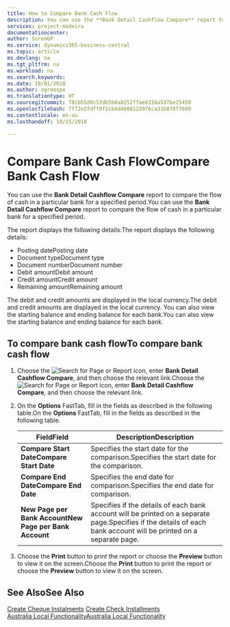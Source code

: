 ```yaml
---
title: How to Compare Bank Cash Flow
description: You can use the **Bank Detail Cashflow Compare** report to compare the flow of cash in a particular bank for a specified period.
services: project-madeira
documentationcenter: 
author: SorenGP
ms.service: dynamics365-business-central
ms.topic: article
ms.devlang: na
ms.tgt_pltfrm: na
ms.workload: na
ms.search.keywords: 
ms.date: 10/01/2018
ms.author: sgroespe
ms.translationtype: HT
ms.sourcegitcommit: 78cb55d0c53db5b0a8252ffae6316a537be25459
ms.openlocfilehash: 7f72e2fdff0f2cb4d4008123976ca31b878f7609
ms.contentlocale: en-au
ms.lasthandoff: 10/15/2018

---
```

# <a name="compare-bank-cash-flow"></a><span data-ttu-id="b12c4-103">Compare Bank Cash Flow</span><span class="sxs-lookup"><span data-stu-id="b12c4-103">Compare Bank Cash Flow</span></span>
<span data-ttu-id="b12c4-104">You can use the **Bank Detail Cashflow Compare** report to compare the flow of cash in a particular bank for a specified period.</span><span class="sxs-lookup"><span data-stu-id="b12c4-104">You can use the **Bank Detail Cashflow Compare** report to compare the flow of cash in a particular bank for a specified period.</span></span>  

 <span data-ttu-id="b12c4-105">The report displays the following details:</span><span class="sxs-lookup"><span data-stu-id="b12c4-105">The report displays the following details:</span></span>  

-   <span data-ttu-id="b12c4-106">Posting date</span><span class="sxs-lookup"><span data-stu-id="b12c4-106">Posting date</span></span>  
-   <span data-ttu-id="b12c4-107">Document type</span><span class="sxs-lookup"><span data-stu-id="b12c4-107">Document type</span></span>  
-   <span data-ttu-id="b12c4-108">Document number</span><span class="sxs-lookup"><span data-stu-id="b12c4-108">Document number</span></span>  
-   <span data-ttu-id="b12c4-109">Debit amount</span><span class="sxs-lookup"><span data-stu-id="b12c4-109">Debit amount</span></span>  
-   <span data-ttu-id="b12c4-110">Credit amount</span><span class="sxs-lookup"><span data-stu-id="b12c4-110">Credit amount</span></span>  
-   <span data-ttu-id="b12c4-111">Remaining amount</span><span class="sxs-lookup"><span data-stu-id="b12c4-111">Remaining amount</span></span>  

<span data-ttu-id="b12c4-112">The debit and credit amounts are displayed in the local currency.</span><span class="sxs-lookup"><span data-stu-id="b12c4-112">The debit and credit amounts are displayed in the local currency.</span></span> <span data-ttu-id="b12c4-113">You can also view the starting balance and ending balance for each bank.</span><span class="sxs-lookup"><span data-stu-id="b12c4-113">You can also view the starting balance and ending balance for each bank.</span></span>  

## <a name="to-compare-bank-cash-flow"></a><span data-ttu-id="b12c4-114">To compare bank cash flow</span><span class="sxs-lookup"><span data-stu-id="b12c4-114">To compare bank cash flow</span></span>  

1.  <span data-ttu-id="b12c4-115">Choose the ![Search for Page or Report](../../media/ui-search/search_small.png "Search for Page or Report icon") icon, enter **Bank Detail Cashflow Compare**, and then choose the relevant link.</span><span class="sxs-lookup"><span data-stu-id="b12c4-115">Choose the ![Search for Page or Report](../../media/ui-search/search_small.png "Search for Page or Report icon") icon, enter **Bank Detail Cashflow Compare**, and then choose the relevant link.</span></span>  
2.  <span data-ttu-id="b12c4-116">On the **Options** FastTab, fill in the fields as described in the following table.</span><span class="sxs-lookup"><span data-stu-id="b12c4-116">On the **Options** FastTab, fill in the fields as described in the following table.</span></span>  

    |<span data-ttu-id="b12c4-117">Field</span><span class="sxs-lookup"><span data-stu-id="b12c4-117">Field</span></span>|<span data-ttu-id="b12c4-118">Description</span><span class="sxs-lookup"><span data-stu-id="b12c4-118">Description</span></span>|  
    |---------------------------------|---------------------------------------|  
    |<span data-ttu-id="b12c4-119">**Compare Start Date**</span><span class="sxs-lookup"><span data-stu-id="b12c4-119">**Compare Start Date**</span></span>|<span data-ttu-id="b12c4-120">Specifies the start date for the comparison.</span><span class="sxs-lookup"><span data-stu-id="b12c4-120">Specifies the start date for the comparison.</span></span>|  
    |<span data-ttu-id="b12c4-121">**Compare End Date**</span><span class="sxs-lookup"><span data-stu-id="b12c4-121">**Compare End Date**</span></span>|<span data-ttu-id="b12c4-122">Specifies the end date for comparison.</span><span class="sxs-lookup"><span data-stu-id="b12c4-122">Specifies the end date for comparison.</span></span>|  
    |<span data-ttu-id="b12c4-123">**New Page per Bank Account**</span><span class="sxs-lookup"><span data-stu-id="b12c4-123">**New Page per Bank Account**</span></span>|<span data-ttu-id="b12c4-124">Specifies if the details of each bank account will be printed on a separate page.</span><span class="sxs-lookup"><span data-stu-id="b12c4-124">Specifies if the details of each bank account will be printed on a separate page.</span></span>|  

3.  <span data-ttu-id="b12c4-125">Choose the **Print** button to print the report or choose the **Preview** button to view it on the screen.</span><span class="sxs-lookup"><span data-stu-id="b12c4-125">Choose the **Print** button to print the report or choose the **Preview** button to view it on the screen.</span></span>  

## <a name="see-also"></a><span data-ttu-id="b12c4-126">See Also</span><span class="sxs-lookup"><span data-stu-id="b12c4-126">See Also</span></span>  
 <span data-ttu-id="b12c4-127">[Create Cheque Instalments](how-to-create-check-installments.md) </span><span class="sxs-lookup"><span data-stu-id="b12c4-127">[Create Check Installments](how-to-create-check-installments.md) </span></span>  
 [<span data-ttu-id="b12c4-128">Australia Local Functionality</span><span class="sxs-lookup"><span data-stu-id="b12c4-128">Australia Local Functionality</span></span>](australia-local-functionality.md)

